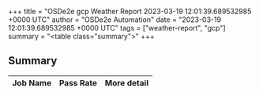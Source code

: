 +++
title = "OSDe2e gcp Weather Report 2023-03-19 12:01:39.689532985 +0000 UTC"
author = "OSDe2e Automation"
date = "2023-03-19 12:01:39.689532985 +0000 UTC"
tags = ["weather-report", "gcp"]
summary = "<table class=\"summary\"></table>"
+++
## Summary

| Job Name | Pass Rate | More detail |
|----------|-----------|-------------|




